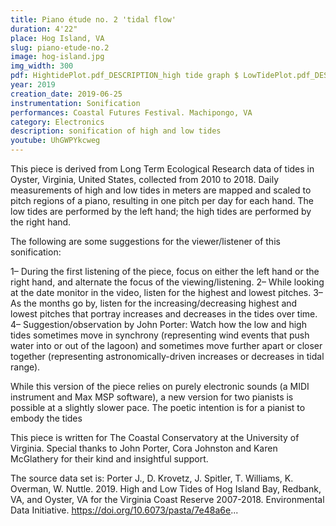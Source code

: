 ```yaml
---
title: Piano étude no. 2 'tidal flow'
duration: 4'22"
place: Hog Island, VA
slug: piano-etude-no.2
image: hog-island.jpg
img_width: 300
pdf: HightidePlot.pdf_DESCRIPTION_high tide graph $ LowTidePlot.pdf_DESCRIPTION_low tide graph
year: 2019
creation_date: 2019-06-25
instrumentation: Sonification
performances: Coastal Futures Festival. Machipongo, VA
category: Electronics
description: sonification of high and low tides
youtube: UhGWPYkcweg
---
```


This piece is derived from Long Term Ecological Research data of tides in Oyster, Virginia, United States, collected from 2010 to 2018. Daily measurements of high and low tides in meters are mapped and scaled to pitch regions of a piano, resulting in one pitch per day for each hand. The low tides are performed by the left hand; the high tides are performed by the right hand. 

The following are some suggestions for the viewer/listener of this sonification:

1– During the first listening of the piece, focus on either the left hand or the right hand, and alternate the focus of the viewing/listening.
2– While looking at the date monitor in the video, listen for the highest and lowest pitches.
3– As the months go by, listen for the increasing/decreasing highest and lowest pitches that portray increases and decreases in the tides over time.
4– Suggestion/observation by John Porter: Watch how the low and high tides sometimes move in synchrony (representing wind events that push water into or out of the lagoon) and sometimes move further apart or closer together (representing astronomically-driven increases or decreases in tidal range).

While this version of the piece relies on purely electronic sounds (a MIDI instrument and Max MSP software), a new version for two pianists is possible at a slightly slower pace. The poetic intention is for a pianist to embody the tides

This piece is written for The Coastal Conservatory at the University of Virginia. Special thanks to John Porter, Cora Johnston and Karen McGlathery for their kind and insightful support. 

The source data set is: Porter J., D. Krovetz, J. Spitler, T. Williams, K. Overman, W. Nuttle. 2019. High and Low Tides of Hog Island Bay, Redbank, VA, and Oyster, VA for the Virginia Coast Reserve 2007-2018. Environmental Data Initiative. https://doi.org/10.6073/pasta/7e48a6e...